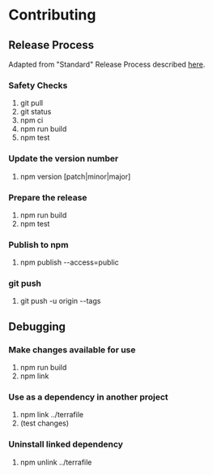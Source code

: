 # Contributing

## Release Process

Adapted from "Standard" Release Process described [here](https://cloudfour.com/thinks/how-to-publish-an-updated-version-of-an-npm-package/).

### Safety Checks

1. git pull
1. git status
1. npm ci
1. npm run build
1. npm test

### Update the version number

1. npm version [patch|minor|major]

### Prepare the release

1. npm run build
1. npm test

### Publish to npm

1. npm publish --access=public

### git push

1. git push -u origin --tags

## Debugging

### Make changes available for use

1. npm run build
1. npm link

### Use as a dependency in another project

1. npm link ../terrafile
1. (test changes)

### Uninstall linked dependency

1. npm unlink ../terrafile

